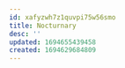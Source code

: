```yaml
---
id: xafyzwh7z1quvpi75w56smo
title: Nocturnary
desc: ''
updated: 1694655439458
created: 1694629684809
---
```

